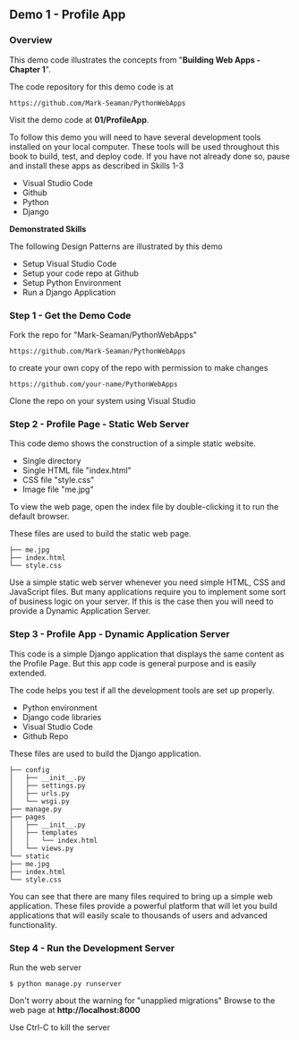 ## Demo 1 - Profile App


### Overview

This demo code illustrates the concepts from "**Building Web Apps -
Chapter 1**".

The code repository for this demo code is at

    https://github.com/Mark-Seaman/PythonWebApps

Visit the demo code at **01/ProfileApp**.

To follow this demo you will need to have several development tools
installed on your local computer. These tools will be used throughout
this book to build, test, and deploy code. If you have not already done
so, pause and install these apps as described in Skills 1-3

-   Visual Studio Code
-   Github
-   Python
-   Django


**Demonstrated Skills**

The following Design Patterns are illustrated by this demo

-   Setup Visual Studio Code
-   Setup your code repo at Github
-   Setup Python Environment
-   Run a Django Application


### Step 1 - Get the Demo Code

Fork the repo for "Mark-Seaman/PythonWebApps"

    https://github.com/Mark-Seaman/PythonWebApps

to create your own copy of the repo with permission to make changes

    https://github.com/your-name/PythonWebApps

Clone the repo on your system using Visual Studio


### Step 2 - Profile Page - Static Web Server

This code demo shows the construction of a simple static website.

-   Single directory
-   Single HTML file "index.html"
-   CSS file "style.css"
-   Image file "me.jpg"

To view the web page, open the index file by double-clicking it to run
the default browser.

These files are used to build the static web page.

    ├── me.jpg
    ├── index.html
    └── style.css

Use a simple static web server whenever you need simple HTML, CSS and
JavaScript files. But many applications require you to implement some
sort of business logic on your server. If this is the case then you will
need to provide a Dynamic Application Server.


### Step 3 - Profile App - Dynamic Application Server

This code is a simple Django application that displays the same content
as the Profile Page. But this app code is general purpose and is easily
extended.

The code helps you test if all the development tools are set up
properly.

-   Python environment
-   Django code libraries
-   Visual Studio Code
-   Github Repo

These files are used to build the Django application.

    ├── config
    │   ├── __init__.py
    │   ├── settings.py
    │   ├── urls.py
    │   └── wsgi.py
    ├── manage.py
    ├── pages
    │   ├── __init__.py
    │   ├── templates
    │   │   └── index.html
    │   └── views.py
    └── static
    ├── me.jpg
    ├── index.html
    └── style.css

You can see that there are many files required to bring up a simple web
application. These files provide a powerful platform that will let you
build applications that will easily scale to thousands of users and
advanced functionality.


### Step 4 - Run the Development Server

Run the web server

    $ python manage.py runserver

Don't worry about the warning for "unapplied migrations"
Browse to the web page at **http://localhost:8000**

Use Ctrl-C to kill the server


